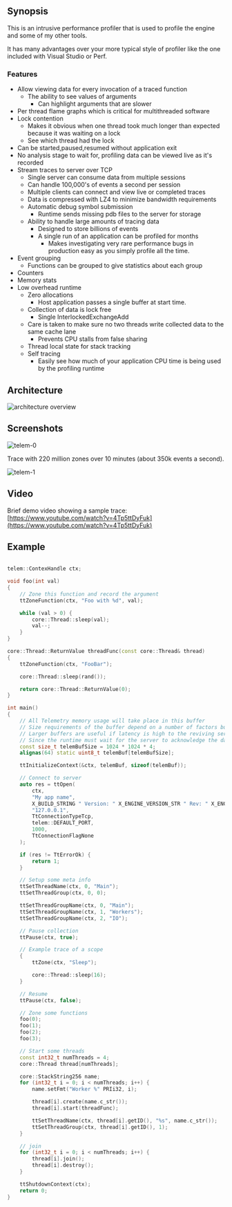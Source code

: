 ## Synopsis

This is an intrusive performance profiler that is used to profile the engine and some of my other tools.

It has many advantages over your more typical style of profiler like the one included with Visual Studio or Perf.


### Features

- Allow viewing data for every invocation of a traced function
    - The ability to see values of arguments
        - Can highlight arguments that are slower
- Per thread flame graphs which is critical for multithreaded software
- Lock contention
    - Makes it obvious when one thread took much longer than expected because it was waiting on a lock
    - See which thread had the lock
- Can be started,paused,resumed without application exit
- No analysis stage to wait for, profiling data can be viewed live as it's recorded
- Stream traces to server over TCP
    - Single server can consume data from multiple sessions
    - Can handle 100,000's of events a second per session
    - Multiple clients can connect and view live or completed traces
    - Data is compressed with LZ4 to minimize bandwidth requirements
    - Automatic debug symbol submission
        - Runtime sends missing pdb files to the server for storage
    - Ability to handle large amounts of tracing data
        - Designed to store billions of events
        - A single run of an application can be profiled for months
            - Makes investigating very rare performance bugs in production easy as you simply profile all the time.
- Event grouping
    - Functions can be grouped to give statistics about each group
- Counters
- Memory stats
- Low overhead runtime
     - Zero allocations
        - Host application passes a single buffer at start time.
    - Collection of data is lock free
        - Single InterlockedExchangeAdd
    - Care is taken to make sure no two threads write collected data to the same cache lane
        - Prevents CPU stalls from false sharing
    - Thread local state for stack tracking
    - Self tracing
        - Easily see how much of your application CPU time is being used by the profiling runtime


## Architecture

![architecture overview](../../docs/img/architecture-telem.png)

## Screenshots

![telem-0](../../docs/img/telem-0.png)

Trace with 220 million zones over 10 minutes (about 350k events a second).

![telem-1](../../docs/img/telem-1.png)

## Video

Brief demo video showing a sample trace: [https://www.youtube.com/watch?v=4Tp5ttDyFuk](https://www.youtube.com/watch?v=4Tp5ttDyFuk)

## Example

```cpp

telem::ContexHandle ctx;

void foo(int val)
{
    // Zone this function and record the argument
    ttZoneFunction(ctx, "Foo with %d", val);

    while (val > 0) {
        core::Thread::sleep(val);
        val--;
    }
}

core::Thread::ReturnValue threadFunc(const core::Thread& thread)
{
    ttZoneFunction(ctx, "FooBar");

    core::Thread::sleep(rand());

    return core::Thread::ReturnValue(0);
}

int main()
{
    // All Telemetry memory usage will take place in this buffer
    // Size requirements of the buffer depend on a number of factors but 2-4MB is typically enough for most scenarios.
    // Larger buffers are useful if latency is high to the reviving server, as too small a buffer can result in stalls.
    // Since the runtime must wait for the server to acknowledge the data before it can overwrite it.
    const size_t telemBufSize = 1024 * 1024 * 4;
    alignas(64) static uint8_t telemBuf[telemBufSize];

    ttInitializeContext(&ctx, telemBuf, sizeof(telemBuf));

    // Connect to server
    auto res = ttOpen(
        ctx,
        "My app name",
        X_BUILD_STRING " Version: " X_ENGINE_VERSION_STR " Rev: " X_ENGINE_BUILD_REF_STR,
        "127.0.0.1",
        TtConnectionTypeTcp,
        telem::DEFAULT_PORT,
        1000,
        TtConnectionFlagNone
    );

    if (res != TtErrorOk) {
        return 1;
    }

    // Setup some meta info
    ttSetThreadName(ctx, 0, "Main");
    ttSetThreadGroup(ctx, 0, 0);

    ttSetThreadGroupName(ctx, 0, "Main");
    ttSetThreadGroupName(ctx, 1, "Workers");
    ttSetThreadGroupName(ctx, 2, "IO");

    // Pause collection
    ttPause(ctx, true);

    // Example trace of a scope
    {
        ttZone(ctx, "Sleep");

        core::Thread::sleep(16);
    }

    // Resume
    ttPause(ctx, false);

    // Zone some functions
    foo(0);
    foo(1);
    foo(2);
    foo(3);

    // Start some threads
    const int32_t numThreads = 4;
    core::Thread thread[numThreads];

    core::StackString256 name;
    for (int32_t i = 0; i < numThreads; i++) {
        name.setFmt("Worker %" PRIi32, i);

        thread[i].create(name.c_str());
        thread[i].start(threadFunc);

        ttSetThreadName(ctx, thread[i].getID(), "%s", name.c_str());
        ttSetThreadGroup(ctx, thread[i].getID(), 1);
    }

    // join
    for (int32_t i = 0; i < numThreads; i++) {
        thread[i].join();
        thread[i].destroy();
    }

    ttShutdownContext(ctx);
    return 0;
}

```

